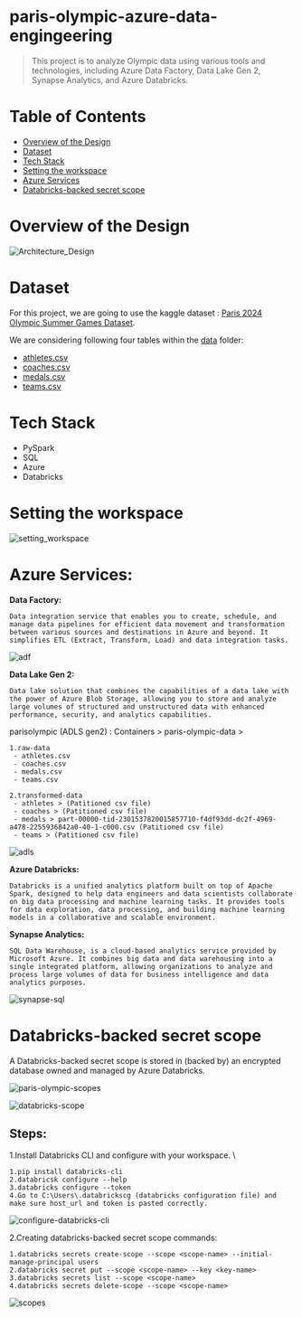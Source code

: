 # paris-olympic-azure-data-engingeering
> This project is to analyze Olympic data using various tools and technologies, including Azure Data Factory, Data Lake Gen 2, Synapse Analytics, and Azure Databricks.

# Table of Contents
- [Overview of the Design](#overview-of-the-design)
- [Dataset](#Dataset)
- [Tech Stack](#Tech-Stack)
- [Setting the workspace](#setting-the-workspace)
- [Azure Services](#Azure-Services)
- [Databricks-backed secret scope](#Databricks-backed-secret-scope)


# <a name="overview-of-the-design"></a> Overview of the Design
![Architecture_Design](https://github.com/user-attachments/assets/515b8754-98a5-4046-bd1b-9a98cc15c4df)

# <a name="Dataset"></a>Dataset
For this project, we are going to use the kaggle dataset : [Paris 2024 Olympic Summer Games Dataset](https://www.kaggle.com/datasets/piterfm/paris-2024-olympic-summer-games). 

We are considering following four tables within the [data](https://github.com/nk3099/paris-olympic-azure-data-engingeering/tree/main/data) folder:
- [athletes.csv](https://github.com/nk3099/paris-olympic-azure-data-engingeering/blob/main/data/athletes.csv)
- [coaches.csv](https://github.com/nk3099/paris-olympic-azure-data-engingeering/blob/main/data/coaches.csv)
- [medals.csv](https://github.com/nk3099/paris-olympic-azure-data-engingeering/blob/main/data/medals.csv)
- [teams.csv](https://github.com/nk3099/paris-olympic-azure-data-engingeering/blob/main/data/teams.csv)

# <a name="Tech-Stack"></a>Tech Stack
- PySpark
- SQL
- Azure
- Databricks

# <a name="setting-the-workspace"></a> Setting the workspace
![setting_workspace](https://github.com/user-attachments/assets/2941ea54-9abe-4157-9021-6e76d4d2ed88)


# <a name="azure-services"></a> Azure Services:
**Data Factory:** 
```
Data integration service that enables you to create, schedule, and manage data pipelines for efficient data movement and transformation between various sources and destinations in Azure and beyond. It simplifies ETL (Extract, Transform, Load) and data integration tasks.
```
![adf](https://github.com/user-attachments/assets/a8753d91-21ff-446a-ae46-cbd2c5b2ffdf)



**Data Lake Gen 2:** 
```
Data lake solution that combines the capabilities of a data lake with the power of Azure Blob Storage, allowing you to store and analyze large volumes of structured and unstructured data with enhanced performance, security, and analytics capabilities.
```
parisolympic (ADLS gen2) : Containers > paris-olympic-data >
```
1.raw-data
 - athletes.csv
 - coaches.csv
 - medals.csv
 - teams.csv
   
2.transformed-data
 - athletes > (Patitioned csv file)
 - coaches > (Patitioned csv file)
 - medals > part-00000-tid-2301537820015857710-f4df93dd-dc2f-4969-a478-2255936842a0-40-1-c000.csv (Patitioned csv file)
 - teams > (Patitioned csv file)
```
   
![adls](https://github.com/user-attachments/assets/71a6ecdd-c215-44c7-b5d5-fa7b7a6e0933)

**Azure Databricks:**
```
Databricks is a unified analytics platform built on top of Apache Spark, designed to help data engineers and data scientists collaborate on big data processing and machine learning tasks. It provides tools for data exploration, data processing, and building machine learning models in a collaborative and scalable environment.
```

**Synapse Analytics:**
```
SQL Data Warehouse, is a cloud-based analytics service provided by Microsoft Azure. It combines big data and data warehousing into a single integrated platform, allowing organizations to analyze and process large volumes of data for business intelligence and data analytics purposes.
```

![synapse-sql](https://github.com/user-attachments/assets/03b180c1-7f48-4784-a722-3898ed98946d)



# <a name="databricks-backed-secret-scope"></a> Databricks-backed secret scope
A Databricks-backed secret scope is stored in (backed by) an encrypted database owned and managed by Azure Databricks.

![paris-olympic-scopes](https://github.com/user-attachments/assets/aac172ae-657e-4d6b-b97b-8bf102417ddb) 

![databricks-scope](https://github.com/user-attachments/assets/339d0767-54b9-4b0f-a2fb-da3e87aec26e)


## Steps:

1.Install Databricks CLI and configure with your workspace. \
```
1.pip install databricks-cli
2.databricsk configure --help
3.databricks configure --token
4.Go to C:\Users\.databrickscg (databricks configuration file) and make sure host_url and token is pasted correctly.
```

![configure-databricks-cli](https://github.com/user-attachments/assets/cbacaebb-6e2b-4f19-8365-79c98289193a)


2.Creating databricks-backed secret scope commands:
```
1.databricks secrets create-scope --scope <scope-name> --initial-manage-principal users
2.databricks secret put --scope <scope-name> --key <key-name>
3.databricks secrets list --scope <scope-name>
4.databricks secrets delete-scope --scope <scope-name>
```
![scopes](https://github.com/user-attachments/assets/03580fcb-e38c-4fe4-8ef0-861595a1f8da)


